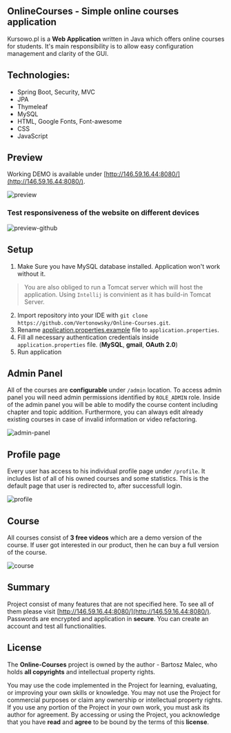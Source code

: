 ## OnlineCourses - Simple online courses application
Kursowo.pl is a **Web Application** written in Java which offers online courses for students.
It's main responsibility is to allow easy configuration management and clarity of the GUI.

## Technologies:
* Spring Boot, Security, MVC
* JPA
* Thymeleaf
* MySQL
* HTML, Google Fonts, Font-awesome  
* CSS
* JavaScript

## Preview
Working DEMO is available under [http://146.59.16.44:8080/](http://146.59.16.44:8080/).

![preview](https://user-images.githubusercontent.com/27568559/228951777-cd6b3dc3-2d0b-4eb1-84c2-18ccdb5c662e.png)

### Test responsiveness of the website on different devices

![preview-github](https://user-images.githubusercontent.com/27568559/228950129-21c4ef7e-51d6-4ee7-b1fc-95828517b0e5.png)


## Setup

1. Make Sure you have MySQL database installed. Application won't work without it. 
> You are also obliged to run a Tomcat server which will host the application. Using `Intellij` is convinient as it has build-in Tomcat Server. 
2. Import repository into your IDE with `git clone https://github.com/Vertonowsky/Online-Courses.git`.
3. Rename [application.properties.example](src/main/resources/application.properties.example) file to `application.properties`. 
4. Fill all necessary authentication credentials inside `application.properties` file. (**MySQL**, **gmail**, **OAuth 2.0**)
5. Run application

## Admin Panel
All of the courses are **configurable** under `/admin` location. To access admin panel you will need admin permissions identified by `ROLE_ADMIN` role.
Inside of the admin panel you will be able to modify the course content including chapter and topic addition. 
Furthermore, you can always edit already existing courses in case of invalid information or video refactoring.

![admin-panel](https://user-images.githubusercontent.com/27568559/228951590-a4bb49df-4322-4616-a8b4-337ef9686195.png)

## Profile page
Every user has access to his individual profile page under `/profile`. It includes list of all of his owned courses and some statistics. This is the default page that user is redirected to, after successfull login. 

![profile](https://user-images.githubusercontent.com/27568559/228952449-3464d9a7-efda-498d-8f91-2119ea0bc3db.png)


## Course 
All courses consist of **3 free videos** which are a demo version of the course. If user got interested in our product, then he can buy a full version of the course.

![course](https://user-images.githubusercontent.com/27568559/228953117-fb1a6762-f425-46c2-b0f9-c06660d93269.png)


## Summary
Project consist of many features that are not specified here. To see all of them please visit [http://146.59.16.44:8080/](http://146.59.16.44:8080/). 
Passwords are encrypted and application in **secure**. You can create an account and test all functionalities. 


## License
The **Online-Courses** project is owned by the author - Bartosz Malec, who holds **all copyrights** and intellectual property rights.

You may use the code implemented in the Project for learning, evaluating, or improving your own skills or knowledge. 
You may not use the Project for commercial purposes or claim any ownership or intellectual property rights.
If you use any portion of the Project in your own work, you must ask its author for agreement.
By accessing or using the Project, you acknowledge that you have **read** and **agree** to be bound by the terms of this **license**.
